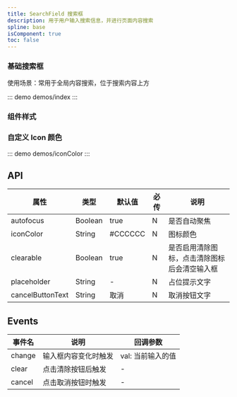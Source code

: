 ```yaml
---
title: SearchField 搜索框
description: 用于用户输入搜索信息，并进行页面内容搜索
spline: base
isComponent: true
toc: false
---
```


### 基础搜索框

使用场景：常用于全局内容搜索，位于搜索内容上方

::: demo demos/index
:::

### 组件样式

### 自定义 Icon 颜色

::: demo demos/iconColor
:::

## API

| 属性             | 类型    | 默认值  | 必传 | 说明                                         |
| ---------------- | ------- | ------- | ---- | -------------------------------------------- |
| autofocus        | Boolean | true    | N    | 是否自动聚焦                                 |
| iconColor        | String  | #CCCCCC | N    | 图标颜色                                     |
| clearable        | Boolean | true    | N    | 是否启用清除图标，点击清除图标后会清空输入框 |
| placeholder      | String  | -       | N    | 占位提示文字                                 |
| cancelButtonText | String  | 取消    | N    | 取消按钮文字                                 |

## Events

| 事件名 | 说明                 | 回调参数          |
| ------ | -------------------- | ----------------- |
| change | 输入框内容变化时触发 | val: 当前输入的值 |
| clear  | 点击清除按钮后触发   | -                 |
| cancel | 点击取消按钮时触发   | -                 |
